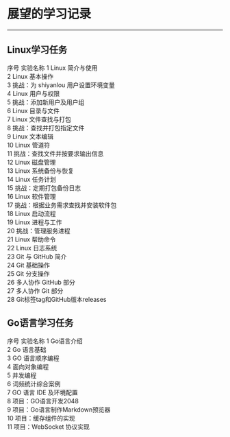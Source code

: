 # 展望的学习记录
*** *** 
## Linux学习任务
序号	实验名称
1	 Linux 简介与使用                                    
2	 Linux 基本操作                                      
3	 挑战：为 shiyanlou 用户设置环境变量                 
4	 Linux 用户与权限                                    
5	 挑战：添加新用户及用户组                            
6	 Linux 目录与文件                                    
7	 Linux 文件查找与打包                                
8	 挑战：查找并打包指定文件                            
9	 Linux 文本编辑                                      
10	 Linux 管道符                                        
11	 挑战：查找文件并按要求输出信息                      
12	 Linux 磁盘管理                                      
13	 Linux 系统备份与恢复                                
14	 Linux 任务计划                                      
15	 挑战：定期打包备份日志                              
16	 Linux 软件管理                                      
17	 挑战：根据业务需求查找并安装软件包                  
18	 Linux 启动流程                                      
19	 Linux 进程与工作                                    
20	 挑战：管理服务进程                                  
21	 Linux 帮助命令                                      
22	 Linux 日志系统                                      
23	 Git 与 GitHub 简介                  
24	 Git 基础操作                        
25	 Git 分支操作                        
26	 多人协作 GitHub 部分                
27	 多人协作 Git 部分                   
28	 Git标签tag和GitHub版本releases      

## Go语言学习任务
序号	实验名称
1	 Go语言介绍                      
2	 Go 语言基础                     
3	 GO 语言顺序编程                 
4	 面向对象编程                    
5	 并发编程                        
6	 词频统计综合案例                
7	 GO 语言 IDE 及环境配置          
8	 项目：GO语言开发2048                  
9	 项目：Go语言制作Markdown预览器        
10	 项目：缓存组件的实现                  
11	 项目：WebSocket 协议实现              
